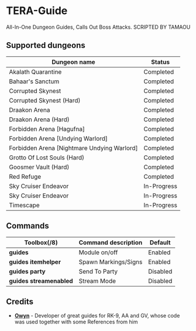 
TERA-Guide
======

All-In-One Dungeon Guides, Calls Out Boss Attacks. SCRIPTED BY TAMAOU

## Supported dungeons
Dungeon name | Status
--- | ---
Akalath Quarantine	|	Completed
Bahaar's Sanctum	|	Completed
Corrupted Skynest | Completed
Corrupted Skynest (Hard) | Completed
Draakon Arena | Completed
Draakon Arena (Hard) | Completed
Forbidden Arena [Hagufna] | Completed
Forbidden Arena [Undying Warlord] | Completed
Forbidden Arena [Nightmare Undying Warlord]| Completed
Grotto Of Lost Souls (Hard)	|	Completed
Goosmer Vault (Hard)	|	Completed
Red Refuge	|	Completed
Sky Cruiser Endeavor | In-Progress
Sky Cruiser Endeavor | In-Progress
Timescape	| In-Progress

## Commands
Toolbox(/8) | Command description | Default
--- | --- | ---
**guides** | Module on/off	|	Enabled
**guides itemhelper**	|	Spawn Markings/Signs	|	Enabled
**guides party**	|	Send To Party	|	Disabled
**guides streamenabled**	|	Stream Mode	|	Disabled

## Credits
- **[Owyn](https://github.com/Owyn)** - Developer of great guides for RK-9, AA and GV, whose code was used together with some References from him

